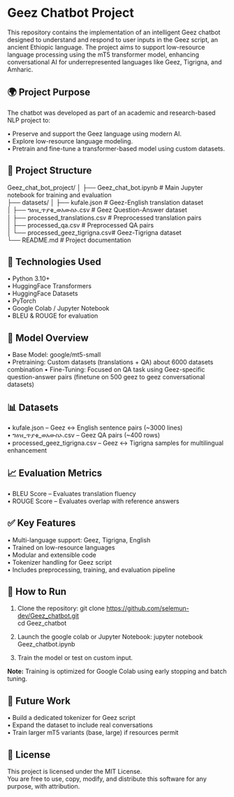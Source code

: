 Geez Chatbot Project
====================

This repository contains the implementation of an intelligent Geez chatbot designed to understand and respond to user inputs in the Geez script, an ancient Ethiopic language. The project aims to support low-resource language processing using the mT5 transformer model, enhancing conversational AI for underrepresented languages like Geez, Tigrigna, and Amharic.

🌍 Project Purpose
------------------
The chatbot was developed as part of an academic and research-based NLP project to:

• Preserve and support the Geez language using modern AI.  
• Explore low-resource language modeling.  
• Pretrain and fine-tune a transformer-based model using custom datasets.  

📁 Project Structure
--------------------
Geez_chat_bot_project/
│
├── Geez_chat_bot.ipynb            # Main Jupyter notebook for training and evaluation  
├── datasets/
│   ├── kufale.json                # Geez-English translation dataset  
│   ├── ግዕዝ_ጥያቄ_ወአውስኦ.csv          # Geez Question-Answer dataset  
│   ├── processed_translations.csv # Preprocessed translation pairs  
│   ├── processed_qa.csv           # Preprocessed QA pairs  
│   └── processed_geez_tigrigna.csv# Geez-Tigrigna dataset  
└── README.md                      # Project documentation  

🔧 Technologies Used
--------------------
• Python 3.10+  
• HuggingFace Transformers  
• HuggingFace Datasets  
• PyTorch  
• Google Colab / Jupyter Notebook  
• BLEU & ROUGE for evaluation  

🧠 Model Overview
-----------------
• Base Model: google/mt5-small  
• Pretraining: Custom datasets (translations + QA) about 6000 datasets combination 
• Fine-Tuning: Focused on QA task using Geez-specific question-answer pairs (finetune on 500 geez to geez conversational datasets) 

📊 Datasets
-----------
• kufale.json – Geez ↔ English sentence pairs (~3000 lines)  
• ግዕዝ_ጥያቄ_ወአውስኦ.csv – Geez QA pairs (~400 rows)  
• processed_geez_tigrigna.csv – Geez ↔ Tigrigna samples for multilingual enhancement  

📈 Evaluation Metrics
---------------------
• BLEU Score – Evaluates translation fluency  
• ROUGE Score – Evaluates overlap with reference answers  

✅ Key Features
---------------
• Multi-language support: Geez, Tigrigna, English  
• Trained on low-resource languages  
• Modular and extensible code  
• Tokenizer handling for Geez script  
• Includes preprocessing, training, and evaluation pipeline  

🚀 How to Run
-------------
1. Clone the repository:
    git clone https://github.com/selemun-dev/Geez_chatbot.git  
    cd Geez_chatbot

2. Launch the google colab or Jupyter Notebook:
    jupyter notebook Geez_chatbot.ipynb

3. Train the model or test on custom input.

**Note:** Training is optimized for Google Colab using early stopping and batch tuning.

📌 Future Work
--------------
• Build a dedicated tokenizer for Geez script  
• Expand the dataset to include real conversations   
• Train larger mT5 variants (base, large) if resources permit  

📜 License
----------
This project is licensed under the MIT License.  
You are free to use, copy, modify, and distribute this software for any purpose, with attribution.
